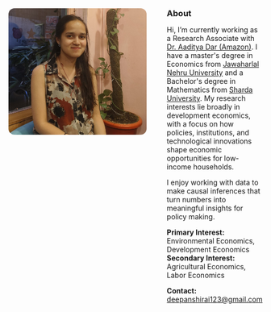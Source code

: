 <div style="display: flex; align-items: flex-start; gap: 40px;">

  <!-- Profile Image -->
  <div>
    <img src="1758385206805.jpg" width="280" style="border-radius: 12px; display: block; margin: 0;">
  </div>

  <!-- About Section -->
  <div style="flex: 1; margin: 0;">
    <h3 style="margin: 0;">About</h3>
    <p>
      Hi, I’m currently working as a Research Associate with  <a href="https://aadityadar.com/" target="_blank">Dr. Aaditya Dar (Amazon)</a>. I have a master's degree in Economics from <a href="https://www.jnu.ac.in" target="_blank">Jawaharlal Nehru University</a> and a Bachelor's degree in Mathematics from <a href="https://www.sharda.ac" target="_blank">Sharda University</a>. My research interests lie broadly in development economics, with a focus on how policies, institutions, and technological innovations shape economic opportunities for low-income households.
    </p>
    <p>
     I enjoy working with data to make causal inferences that turn numbers into meaningful insights for policy making. 
    </p>
    <p>
      <b>Primary Interest:</b> Environmental Economics, Development Economics<br>
      <b>Secondary Interest:</b> Agricultural Economics, Labor Economics <br>
      <p>
    <b>Contact:</b> <a href="mailto:deepanshirai123@gmail.com">deepanshirai123@gmail.com</a>
     </p>
    </p>
  </div>

</div>
